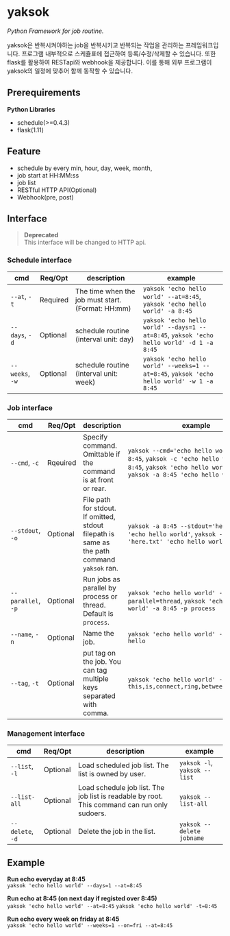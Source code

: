 # yaksok
*Python Framework for job routine.*

yaksok은 반복시켜야하는 job을 반복시키고 반복되는 작업을 관리하는 프레임워크입니다.
프로그램 내부적으로 스케쥴표에 접근하여 등록/수정/삭제할 수 있습니다.
또한 flask를 활용하여 RESTapi와 webhook을 제공합니다.
이를 통해 외부 프로그램이 yaksok의 일정에 맞추어 함께 동작할 수 있습니다.

## Prerequirements
**Python Libraries**
- schedule(>=0.4.3)
- flask(1.11)

## Feature
- schedule by every min, hour, day, week, month,
- job start at HH:MM:ss
- job list
- RESTful HTTP API(Optional)
- Webhook(pre, post)

## Interface
> **Deprecated**  
> This interface will be changed to HTTP api.

### Schedule interface
|cmd|Req/Opt|description|example|
|---|---|---|---|
|`--at`, `-t`|Required|The time when the job must start. (Format: HH:mm)|`yaksok 'echo hello world' --at=8:45`, `yaksok 'echo hello world' -a 8:45`|
|`--days`, `-d`|Optional|schedule routine (interval unit: day)|`yaksok 'echo hello world' --days=1 --at=8:45`, `yaksok 'echo hello world' -d 1 -a 8:45`|
|`--weeks`, `-w`|Optional|schedule routine (interval unit: week)|`yaksok 'echo hello world' --weeks=1 --at=8:45`, `yaksok 'echo hello world' -w 1 -a 8:45`|


### Job interface
|cmd|Req/Opt|description|example|
|---|---|---|---|
|`--cmd`, `-c`|Rqeuired|Specify command. Omittable if the command is at front or rear.|`yaksok --cmd='echo hello world' -a 8:45`, `yaksok -c 'echo hello world' -a 8:45`, `yaksok 'echo hello world' -a 8:45`, `yaksok -a 8:45 'echo hello world'`|
|`--stdout`, `-o`|Optional|File path for stdout. If omitted, stdout filepath is same as the path command `yaksok` ran.|`yaksok -a 8:45 --stdout='here.txt' 'echo hello world'`, `yaksok -a 8:45 -o 'here.txt' 'echo hello world'`|
|`--parallel`, `-p`|Optional|Run jobs as parallel by process or thread. Default is `process`.|`yaksok 'echo hello world' -a 8:45 --parallel=thread`, `yaksok 'echo hello world' -a 8:45 -p process`|
|`--name`, `-n`|Optional|Name the job.| `yaksok 'echo hello world' -a 8:45 -n hello` |  
|`--tag`, `-t`|Optional|put tag on the job. You can tag multiple keys separated with comma.| `yaksok 'echo hello world' -a 8:45 -t this,is,connect,ring,between,you,and,me` |  

### Management interface
|cmd|Req/Opt|description|example|
|---|---|---|---|
|`--list`, `-l`|Optional|Load scheduled job list. The list is owned by user.|`yaksok -l`, `yaksok --list`|
|`--list-all`|Optional|Load schedule job list. The job list is readable by root. This command can run only sudoers.|`yaksok --list-all`|
|`--delete`, `-d`|Optional|Delete the job in the list.| `yaksok --delete jobname` |  

## Example
**Run echo everyday at 8:45**  
`yaksok 'echo hello world' --days=1 --at=8:45`

**Run echo at 8:45 (on next day if registed over 8:45)**  
`yaksok 'echo hello world' --at=8:45`
`yaksok 'echo hello world' -t=8:45`

**Run echo every week on friday at 8:45**  
`yaksok 'echo hello world' --weeks=1 --on=fri --at=8:45`
